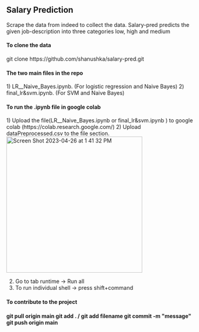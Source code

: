 <h2>Salary Prediction</h2>

Scrape the data from indeed to collect the data. Salary-pred predicts the given job-description into three categories low, high and medium

<h4>To clone the data</h4>
  git clone https://github.com/shanushka/salary-pred.git
 
<h4>The two main files in the repo </h4>
  1) LR__Naive_Bayes.ipynb. (For logistic regression and Naive Bayes)
  2) final_lr&svm.ipynb. (For SVM and Naive Bayes)

<h4>To run the .ipynb file in google colab </h4>
  1) Upload the file(LR__Naive_Bayes.ipynb or final_lr&svm.ipynb ) to google colab (https://colab.research.google.com/)
  2) Upload dataPreprocessed.csv to the file section. 
  
<img width="356" alt="Screen Shot 2023-04-26 at 1 41 32 PM" src="https://user-images.githubusercontent.com/20009772/234672065-768691c0-7240-43dd-8877-e50b2c69551d.png">

  2) Go to tab runtime -> Run all
  3) To run individual shell -> press shift+command

<h4> To contribute to the project <h4>

git pull origin main
git add . / git add filename
git commit -m "message"
git push origin main

